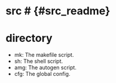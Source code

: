 # src # {#src_readme}

# directory
- mk: The makefile script.
- sh: The shell script.
- amg: The autogen script.
- cfg: The global config.
